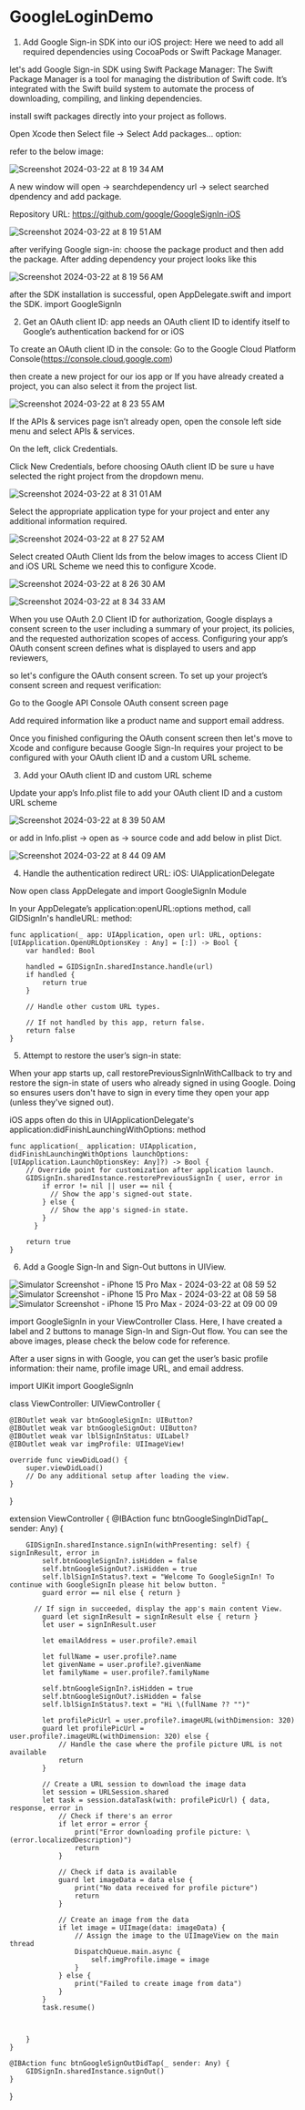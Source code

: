 # GoogleLoginDemo

1. Add Google Sign-in SDK into our iOS project:
Here we need to add all required dependencies using CocoaPods or Swift Package Manager.

let's add Google Sign-in SDK using Swift Package Manager: 
The Swift Package Manager is a tool for managing the distribution of Swift code. It’s integrated with the Swift build system to automate the process of downloading, compiling, and linking dependencies.

install swift packages directly into your project as follows.

Open Xcode then Select file → Select Add packages… option:

refer to the below image:

![Screenshot 2024-03-22 at 8 19 34 AM](https://github.com/KalpeshKalsariya/GoogleLoginDemo/assets/38584779/8b23ff41-362c-4479-88f8-209d9118606f)

A new window will open → searchdependency url → select searched dpendency and add package.

Repository URL: https://github.com/google/GoogleSignIn-iOS

![Screenshot 2024-03-22 at 8 19 51 AM](https://github.com/KalpeshKalsariya/GoogleLoginDemo/assets/38584779/8c83c942-92f9-49b4-b1be-81a30e727e9d)

after verifying Google sign-in: choose the package product and then add the package. After adding dependency your project looks like this

![Screenshot 2024-03-22 at 8 19 56 AM](https://github.com/KalpeshKalsariya/GoogleLoginDemo/assets/38584779/98132d1c-1fa0-4e41-b4fb-94aba86ba27c)

after the SDK installation is successful, open AppDelegate.swift and import the SDK. import GoogleSignIn

2. Get an OAuth client ID: app needs an OAuth client ID to identify itself to Google’s authentication backend for or iOS

To create an OAuth client ID in the console: Go to the Google Cloud Platform Console(https://console.cloud.google.com)

then create a new project for our ios app or If you have already created a project, you can also select it from the project list.

![Screenshot 2024-03-22 at 8 23 55 AM](https://github.com/KalpeshKalsariya/GoogleLoginDemo/assets/38584779/087f5857-7195-4fbd-8e61-6aec32f751ae)

If the APIs & services page isn’t already open, open the console left side menu and select APIs & services.

On the left, click Credentials.

Click New Credentials, before choosing OAuth client ID be sure u have selected the right project from the dropdown menu.

![Screenshot 2024-03-22 at 8 31 01 AM](https://github.com/KalpeshKalsariya/GoogleLoginDemo/assets/38584779/b43e1d02-371b-464b-8381-628ba472456f)

Select the appropriate application type for your project and enter any additional information required.

![Screenshot 2024-03-22 at 8 27 52 AM](https://github.com/KalpeshKalsariya/GoogleLoginDemo/assets/38584779/f7524857-1e78-404f-9bd3-90a028b45e33)

Select created OAuth Client Ids from the below images to access Client ID and iOS URL Scheme we need this to configure Xcode.

![Screenshot 2024-03-22 at 8 26 30 AM](https://github.com/KalpeshKalsariya/GoogleLoginDemo/assets/38584779/f77f8ebb-6ee8-4e49-82c7-b9d696982ae0)

![Screenshot 2024-03-22 at 8 34 33 AM](https://github.com/KalpeshKalsariya/GoogleLoginDemo/assets/38584779/06288016-9bb1-4252-8fc8-7ae7e68b3b98)

When you use OAuth 2.0 Client ID for authorization, Google displays a consent screen to the user including a summary of your project, its policies, and the requested authorization scopes of access. Configuring your app’s OAuth consent screen defines what is displayed to users and app reviewers,

so let's configure the OAuth consent screen. To set up your project’s consent screen and request verification:

Go to the Google API Console OAuth consent screen page

Add required information like a product name and support email address.

Once you finished configuring the OAuth consent screen then let's move to Xcode and configure because Google Sign-In requires your project to be configured with your OAuth client ID and a custom URL scheme.

3. Add your OAuth client ID and custom URL scheme

Update your app’s Info.plist file to add your OAuth client ID and a custom URL scheme

![Screenshot 2024-03-22 at 8 39 50 AM](https://github.com/KalpeshKalsariya/GoogleLoginDemo/assets/38584779/ae8164b9-dd42-4d9e-849a-825eecbf0397)

or add in Info.plist → open as → source code and add below in plist Dict.

![Screenshot 2024-03-22 at 8 44 09 AM](https://github.com/KalpeshKalsariya/GoogleLoginDemo/assets/38584779/cfae121a-9959-47d9-8cd5-534ff391adab)

4. Handle the authentication redirect URL: iOS: UIApplicationDelegate

Now open class AppDelegate and import GoogleSignIn Module

In your AppDelegate’s application:openURL:options method, call GIDSignIn's handleURL: method:



    func application(_ app: UIApplication, open url: URL, options: [UIApplication.OpenURLOptionsKey : Any] = [:]) -> Bool {
        var handled: Bool
        
        handled = GIDSignIn.sharedInstance.handle(url)
        if handled {
            return true
        }
        
        // Handle other custom URL types.
        
        // If not handled by this app, return false.
        return false
    }

5. Attempt to restore the user’s sign-in state:

When your app starts up, call restorePreviousSignInWithCallback to try and restore the sign-in state of users who already signed in using Google. Doing so ensures users don't have to sign in every time they open your app (unless they've signed out).

iOS apps often do this in UIApplicationDelegate's application:didFinishLaunchingWithOptions: method


    func application(_ application: UIApplication, didFinishLaunchingWithOptions launchOptions: [UIApplication.LaunchOptionsKey: Any]?) -> Bool {
        // Override point for customization after application launch.
        GIDSignIn.sharedInstance.restorePreviousSignIn { user, error in
            if error != nil || user == nil {
              // Show the app's signed-out state.
            } else {
              // Show the app's signed-in state.
            }
          }
        
        return true
    }


6. Add a Google Sign-In and Sign-Out buttons in UIView.

![Simulator Screenshot - iPhone 15 Pro Max - 2024-03-22 at 08 59 52](https://github.com/KalpeshKalsariya/GoogleLoginDemo/assets/38584779/2954a0cc-5fcc-4635-b89d-38df8a974cfd)
![Simulator Screenshot - iPhone 15 Pro Max - 2024-03-22 at 08 59 58](https://github.com/KalpeshKalsariya/GoogleLoginDemo/assets/38584779/cb257296-d190-428a-abb6-fb27919d535f)
![Simulator Screenshot - iPhone 15 Pro Max - 2024-03-22 at 09 00 09](https://github.com/KalpeshKalsariya/GoogleLoginDemo/assets/38584779/1c3ed0ca-8f86-44bd-aac5-5b81f98ecc8a)

import GoogleSignIn in your ViewController Class. Here, I have created a label and 2 buttons to manage Sign-In and Sign-Out flow. You can see the above images, please check the below code for reference.

After a user signs in with Google, you can get the user’s basic profile information: their name, profile image URL, and email address.



import UIKit
import GoogleSignIn

class ViewController: UIViewController {

    @IBOutlet weak var btnGoogleSignIn: UIButton?
    @IBOutlet weak var btnGoogleSignOut: UIButton?
    @IBOutlet weak var lblSignInStatus: UILabel?
    @IBOutlet weak var imgProfile: UIImageView!
    
    override func viewDidLoad() {
        super.viewDidLoad()        
        // Do any additional setup after loading the view.
    }


}

extension ViewController {
    @IBAction func btnGoogleSingInDidTap(_ sender: Any) {
        
        GIDSignIn.sharedInstance.signIn(withPresenting: self) { signInResult, error in
            self.btnGoogleSignIn?.isHidden = false
            self.btnGoogleSignOut?.isHidden = true
            self.lblSignInStatus?.text = "Welcome To GoogleSignIn! To continue with GoogleSignIn please hit below button. "
            guard error == nil else { return }

          // If sign in succeeded, display the app's main content View.
            guard let signInResult = signInResult else { return }
            let user = signInResult.user

            let emailAddress = user.profile?.email

            let fullName = user.profile?.name
            let givenName = user.profile?.givenName
            let familyName = user.profile?.familyName
            
            self.btnGoogleSignIn?.isHidden = true
            self.btnGoogleSignOut?.isHidden = false
            self.lblSignInStatus?.text = "Hi \(fullName ?? "")"
            
            let profilePicUrl = user.profile?.imageURL(withDimension: 320)
            guard let profilePicUrl = user.profile?.imageURL(withDimension: 320) else {
                // Handle the case where the profile picture URL is not available
                return
            }

            // Create a URL session to download the image data
            let session = URLSession.shared
            let task = session.dataTask(with: profilePicUrl) { data, response, error in
                // Check if there's an error
                if let error = error {
                    print("Error downloading profile picture: \(error.localizedDescription)")
                    return
                }

                // Check if data is available
                guard let imageData = data else {
                    print("No data received for profile picture")
                    return
                }

                // Create an image from the data
                if let image = UIImage(data: imageData) {
                    // Assign the image to the UIImageView on the main thread
                    DispatchQueue.main.async {
                        self.imgProfile.image = image
                    }
                } else {
                    print("Failed to create image from data")
                }
            }
            task.resume()
            
            
             
        }
    }
    
    @IBAction func btnGoogleSignOutDidTap(_ sender: Any) {
        GIDSignIn.sharedInstance.signOut()
    }
}


